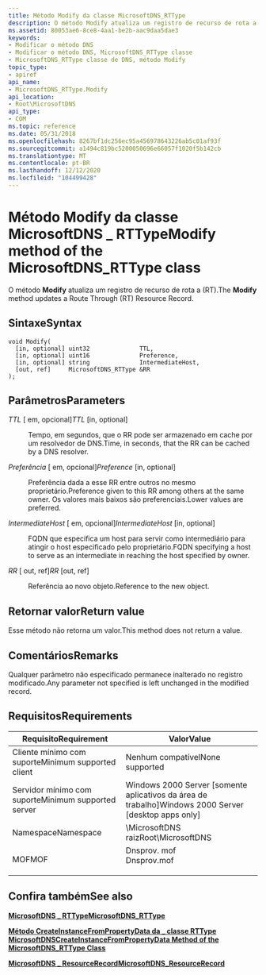```yaml
---
title: Método Modify da classe MicrosoftDNS_RTType
description: O método Modify atualiza um registro de recurso de rota a (RT).
ms.assetid: 80053ae6-8ce8-4aa1-be2b-aac9daa5dae3
keywords:
- Modificar o método DNS
- Modificar o método DNS, MicrosoftDNS_RTType classe
- MicrosoftDNS_RTType classe de DNS, método Modify
topic_type:
- apiref
api_name:
- MicrosoftDNS_RTType.Modify
api_location:
- Root\MicrosoftDNS
api_type:
- COM
ms.topic: reference
ms.date: 05/31/2018
ms.openlocfilehash: 8267bf1dc256ec95a456978643226ab5c01af93f
ms.sourcegitcommit: a1494c819bc5200050696e66057f1020f5b142cb
ms.translationtype: MT
ms.contentlocale: pt-BR
ms.lasthandoff: 12/12/2020
ms.locfileid: "104499428"
---
```

# <a name="modify-method-of-the-microsoftdns_rttype-class"></a><span data-ttu-id="cfe50-106">Método Modify da classe MicrosoftDNS \_ RTType</span><span class="sxs-lookup"><span data-stu-id="cfe50-106">Modify method of the MicrosoftDNS\_RTType class</span></span>

<span data-ttu-id="cfe50-107">O método **Modify** atualiza um registro de recurso de rota a (RT).</span><span class="sxs-lookup"><span data-stu-id="cfe50-107">The **Modify** method updates a Route Through (RT) Resource Record.</span></span>

## <a name="syntax"></a><span data-ttu-id="cfe50-108">Sintaxe</span><span class="sxs-lookup"><span data-stu-id="cfe50-108">Syntax</span></span>


```mof
void Modify(
  [in, optional] uint32              TTL,
  [in, optional] uint16              Preference,
  [in, optional] string              IntermediateHost,
  [out, ref]     MicrosoftDNS_RTType &RR
);
```



## <a name="parameters"></a><span data-ttu-id="cfe50-109">Parâmetros</span><span class="sxs-lookup"><span data-stu-id="cfe50-109">Parameters</span></span>

<dl> <dt>

<span data-ttu-id="cfe50-110">*TTL* \[ em, opcional\]</span><span class="sxs-lookup"><span data-stu-id="cfe50-110">*TTL* \[in, optional\]</span></span>
</dt> <dd>

<span data-ttu-id="cfe50-111">Tempo, em segundos, que o RR pode ser armazenado em cache por um resolvedor de DNS.</span><span class="sxs-lookup"><span data-stu-id="cfe50-111">Time, in seconds, that the RR can be cached by a DNS resolver.</span></span>

</dd> <dt>

<span data-ttu-id="cfe50-112">*Preferência* \[ em, opcional\]</span><span class="sxs-lookup"><span data-stu-id="cfe50-112">*Preference* \[in, optional\]</span></span>
</dt> <dd>

<span data-ttu-id="cfe50-113">Preferência dada a esse RR entre outros no mesmo proprietário.</span><span class="sxs-lookup"><span data-stu-id="cfe50-113">Preference given to this RR among others at the same owner.</span></span> <span data-ttu-id="cfe50-114">Os valores mais baixos são preferenciais.</span><span class="sxs-lookup"><span data-stu-id="cfe50-114">Lower values are preferred.</span></span>

</dd> <dt>

<span data-ttu-id="cfe50-115">*IntermediateHost* \[ em, opcional\]</span><span class="sxs-lookup"><span data-stu-id="cfe50-115">*IntermediateHost* \[in, optional\]</span></span>
</dt> <dd>

<span data-ttu-id="cfe50-116">FQDN que especifica um host para servir como intermediário para atingir o host especificado pelo proprietário.</span><span class="sxs-lookup"><span data-stu-id="cfe50-116">FQDN specifying a host to serve as an intermediate in reaching the host specified by owner.</span></span>

</dd> <dt>

<span data-ttu-id="cfe50-117">*RR* \[ out, ref\]</span><span class="sxs-lookup"><span data-stu-id="cfe50-117">*RR* \[out, ref\]</span></span>
</dt> <dd>

<span data-ttu-id="cfe50-118">Referência ao novo objeto.</span><span class="sxs-lookup"><span data-stu-id="cfe50-118">Reference to the new object.</span></span>

</dd> </dl>

## <a name="return-value"></a><span data-ttu-id="cfe50-119">Retornar valor</span><span class="sxs-lookup"><span data-stu-id="cfe50-119">Return value</span></span>

<span data-ttu-id="cfe50-120">Esse método não retorna um valor.</span><span class="sxs-lookup"><span data-stu-id="cfe50-120">This method does not return a value.</span></span>

## <a name="remarks"></a><span data-ttu-id="cfe50-121">Comentários</span><span class="sxs-lookup"><span data-stu-id="cfe50-121">Remarks</span></span>

<span data-ttu-id="cfe50-122">Qualquer parâmetro não especificado permanece inalterado no registro modificado.</span><span class="sxs-lookup"><span data-stu-id="cfe50-122">Any parameter not specified is left unchanged in the modified record.</span></span>

## <a name="requirements"></a><span data-ttu-id="cfe50-123">Requisitos</span><span class="sxs-lookup"><span data-stu-id="cfe50-123">Requirements</span></span>



| <span data-ttu-id="cfe50-124">Requisito</span><span class="sxs-lookup"><span data-stu-id="cfe50-124">Requirement</span></span> | <span data-ttu-id="cfe50-125">Valor</span><span class="sxs-lookup"><span data-stu-id="cfe50-125">Value</span></span> |
|-------------------------------------|----------------------------------------------------------------------------------------|
| <span data-ttu-id="cfe50-126">Cliente mínimo com suporte</span><span class="sxs-lookup"><span data-stu-id="cfe50-126">Minimum supported client</span></span><br/> | <span data-ttu-id="cfe50-127">Nenhum compatível</span><span class="sxs-lookup"><span data-stu-id="cfe50-127">None supported</span></span><br/>                                                              |
| <span data-ttu-id="cfe50-128">Servidor mínimo com suporte</span><span class="sxs-lookup"><span data-stu-id="cfe50-128">Minimum supported server</span></span><br/> | <span data-ttu-id="cfe50-129">Windows 2000 Server \[somente aplicativos da área de trabalho\]</span><span class="sxs-lookup"><span data-stu-id="cfe50-129">Windows 2000 Server \[desktop apps only\]</span></span><br/>                                   |
| <span data-ttu-id="cfe50-130">Namespace</span><span class="sxs-lookup"><span data-stu-id="cfe50-130">Namespace</span></span><br/>                | <span data-ttu-id="cfe50-131">\\MicrosoftDNS raiz</span><span class="sxs-lookup"><span data-stu-id="cfe50-131">Root\\MicrosoftDNS</span></span><br/>                                                          |
| <span data-ttu-id="cfe50-132">MOF</span><span class="sxs-lookup"><span data-stu-id="cfe50-132">MOF</span></span><br/>                      | <dl> <span data-ttu-id="cfe50-133"><dt>Dnsprov. mof</dt></span><span class="sxs-lookup"><span data-stu-id="cfe50-133"><dt>Dnsprov.mof</dt></span></span> </dl> |



## <a name="see-also"></a><span data-ttu-id="cfe50-134">Confira também</span><span class="sxs-lookup"><span data-stu-id="cfe50-134">See also</span></span>

<dl> <dt>

[<span data-ttu-id="cfe50-135">**MicrosoftDNS \_ RTType**</span><span class="sxs-lookup"><span data-stu-id="cfe50-135">**MicrosoftDNS\_RTType**</span></span>](microsoftdns-rttype.md)
</dt> <dt>

[<span data-ttu-id="cfe50-136">**Método CreateInstanceFromPropertyData da \_ classe RTType MicrosoftDNS**</span><span class="sxs-lookup"><span data-stu-id="cfe50-136">**CreateInstanceFromPropertyData Method of the MicrosoftDNS\_RTType Class**</span></span>](microsoftdns-rttype-createinstancefrompropertydata.md)
</dt> <dt>

[<span data-ttu-id="cfe50-137">**MicrosoftDNS \_ ResourceRecord**</span><span class="sxs-lookup"><span data-stu-id="cfe50-137">**MicrosoftDNS\_ResourceRecord**</span></span>](microsoftdns-resourcerecord.md)
</dt> </dl>

 

 





